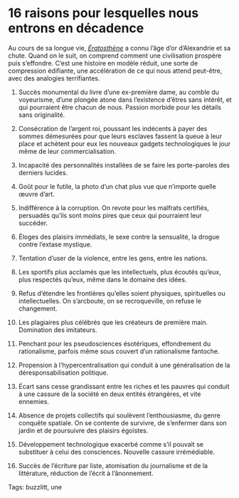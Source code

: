 # 16 raisons pour lesquelles nous entrons en décadence

Au cours de sa longue vie, [*Ératosthène*](/eratosthene/) a connu l’âge d’or d’Alexandrie et sa chute. Quand on le suit, on comprend comment une civilisation prospère puis s’effondre. C’est une histoire en modèle réduit, une sorte de compression édifiante, une accélération de ce qui nous attend peut-être, avec des analogies terrifiantes.

1. Succès monumental du livre d’une ex-première dame, au comble du voyeurisme, d’une plongée atone dans l’existence d’êtres sans intérêt, et qui pourraient être chacun de nous. Passion morbide pour les détails sans originalité.

2. Consécration de l’argent roi, poussant les indécents à payer des sommes démesurées pour que leurs esclaves fassent la queue à leur place et achètent pour eux les nouveaux gadgets technologiques le jour même de leur commercialisation.

3. Incapacité des personnalités installées de se faire les porte-paroles des derniers lucides.

4. Goût pour le futile, la photo d’un chat plus vue que n’importe quelle œuvre d’art.

5. Indifférence à la corruption. On revote pour les malfrats certifiés, persuadés qu’ils sont moins pires que ceux qui pourraient leur succéder.

6. Éloges des plaisirs immédiats, le sexe contre la sensualité, la drogue contre l’extase mystique.

7. Tentation d’user de la violence, entre les gens, entre les nations.

8. Les sportifs plus acclamés que les intellectuels, plus écoutés qu’eux, plus respectés qu’eux, même dans le domaine des idées.

9. Refus d’étendre les frontières qu’elles soient physiques, spirituelles ou intellectuelles. On s’arcboute, on se recroqueville, on refuse le changement.

10. Les plagiaires plus célébrés que les créateurs de première main. Domination des imitateurs.

11. Penchant pour les pseudosciences ésotériques, effondrement du rationalisme, parfois même sous couvert d’un rationalisme fantoche.

12. Propension à l’hypercentralisation qui conduit à une généralisation de la déresponsabilisation politique.

13. Écart sans cesse grandissant entre les riches et les pauvres qui conduit à une cassure de la société en deux entités étrangères, et vite ennemies.

14. Absence de projets collectifs qui soulèvent l’enthousiasme, du genre conquête spatiale. On se contente de survivre, de s’enfermer dans son jardin et de poursuivre des plaisirs égoïstes.

15. Développement technologique exacerbé comme s’il pouvait se substituer à celui des consciences. Nouvelle cassure irrémédiable.

16. Succès de l’écriture par liste, atomisation du journalisme et de la littérature, réduction de l’écrit à l’ânonnement.

Tags: buzzlitt, une